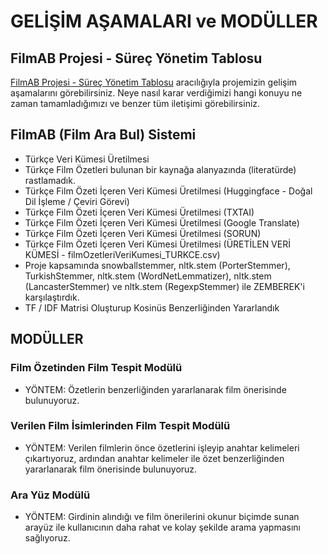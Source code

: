 # GELİŞİM AŞAMALARI ve MODÜLLER

## FilmAB Projesi - Süreç Yönetim Tablosu
[FilmAB Projesi - Süreç Yönetim Tablosu](https://github.com/orgs/IFL-Elestirmenler/projects/1/views/1) aracılığıyla projemizin gelişim aşamalarını görebilirsiniz. Neye nasıl karar verdiğimizi hangi konuyu ne zaman tamamladığımızı ve benzer tüm iletişimi görebilirsiniz.

## FilmAB (Film Ara Bul) Sistemi
- Türkçe Veri Kümesi Üretilmesi
- Türkçe Film Özetleri bulunan bir kaynağa alanyazında (literatürde) rastlamadık.
- Türkçe Film Özeti İçeren Veri Kümesi Üretilmesi (Huggingface - Doğal Dil İşleme / Çeviri Görevi)
- Türkçe Film Özeti İçeren Veri Kümesi Üretilmesi (TXTAI)
- Türkçe Film Özeti İçeren Veri Kümesi Üretilmesi (Google Translate)
- Türkçe Film Özeti İçeren Veri Kümesi Üretilmesi (SORUN)
- Türkçe Film Özeti İçeren Veri Kümesi Üretilmesi (ÜRETİLEN VERİ KÜMESİ - filmOzetleriVeriKumesi_TURKCE.csv)
- Proje kapsamında snowballstemmer, nltk.stem (PorterStemmer), TurkishStemmer, nltk.stem (WordNetLemmatizer), nltk.stem (LancasterStemmer) ve nltk.stem (RegexpStemmer) ile ZEMBEREK'i karşılaştırdık.
- TF / IDF Matrisi Oluşturup Kosinüs Benzerliğinden Yararlandık

## MODÜLLER
### Film Özetinden Film Tespit Modülü
 - YÖNTEM: Özetlerin benzerliğinden yararlanarak film önerisinde bulunuyoruz.
### Verilen Film İsimlerinden Film Tespit Modülü
 - YÖNTEM: Verilen filmlerin önce özetlerini işleyip  anahtar kelimeleri çıkartıyoruz, ardından anahtar kelimeler ile özet benzerliğinden yararlanarak film önerisinde bulunuyoruz.
### Ara Yüz Modülü
 - YÖNTEM:  Girdinin alındığı ve film önerilerini okunur biçimde sunan arayüz ile kullanıcının daha rahat ve kolay şekilde arama yapmasını sağlıyoruz. 
